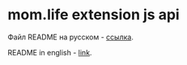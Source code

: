# mom.life extension js api

Файл README на русском - [ссылка](./README_RU.md). 

README in english - [link](./README_EN.md).